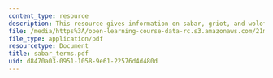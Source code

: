 ```yaml
---
content_type: resource
description: This resource gives information on sabar, griot, and wolof.
file: /media/https%3A/open-learning-course-data-rc.s3.amazonaws.com/21m-293-music-of-africa-fall-2005/d8470a03095110589e6122576d4d480d_sabar_terms.pdf
file_type: application/pdf
resourcetype: Document
title: sabar_terms.pdf
uid: d8470a03-0951-1058-9e61-22576d4d480d
---
```


